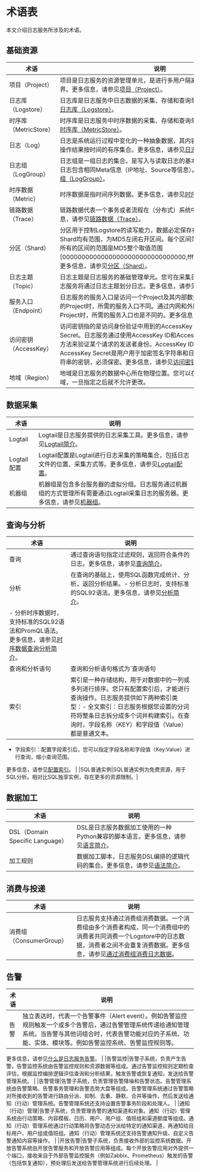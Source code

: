 # 术语表

本文介绍日志服务所涉及的术语。

## 基础资源

|术语|说明|
|--|--|
|项目（Project）|项目是日志服务的资源管理单元，是进行多用户隔离与访问控制的主要边界。更多信息，请参见[项目（Project）](/intl.zh-CN/产品简介/基本概念/项目（Project）.md)。|
|日志库（Logstore）|日志库是日志服务中日志数据的采集、存储和查询单元。更多信息，请参见[日志库（Logstore）](/intl.zh-CN/产品简介/基本概念/日志库（Logstore）.md)。|
|时序库（MetricStore）|时序库是日志服务中时序数据的采集、存储和查询单元。更多信息，请参见[时序库（MetricStore）](/intl.zh-CN/产品简介/基本概念/时序库（MetricStore）.md)。|
|日志（Log）|日志是系统运行过程中变化的一种抽象数据，其内容为指定对象的操作和其操作结果按时间的有序集合。更多信息，请参见[日志（Log）](/intl.zh-CN/产品简介/基本概念/日志（Log）.md)。|
|日志组（LogGroup）|日志组是一组日志的集合，是写入与读取日志的基本单位。一个日志组中的日志包含相同Meta信息（IP地址、Source等信息）。更多信息，请参见[日志组（LogGroup）](/intl.zh-CN/产品简介/基本概念/日志组（LogGroup）.md)。|
|时序数据（Metric）|时序数据是指时间序列数据。更多信息，请参见[时序数据](/intl.zh-CN/产品简介/基本概念/时序数据.md)。|
|链路数据（Trace）|链路数据代表一个事务或者流程在（分布式）系统中的执行过程。更多信息，请参见[链路数据（Trace）](/intl.zh-CN/产品简介/基本概念/链路数据（Trace）.md)。|
|分区（Shard）|分区用于控制Logstore的读写能力，数据必定保存在某一个Shard中。每个Shard均有范围，为MD5左闭右开区间。每个区间范围不会相互覆盖，并且所有的区间的范围是MD5整个取值范围\[00000000000000000000000000000000,ffffffffffffffffffffffffffffffff）。更多信息，请参见[分区（Shard）](/intl.zh-CN/产品简介/基本概念/分区（Shard）.md)。|
|日志主题（Topic）|日志主题是日志服务的基础管理单元。您可在采集日志时指定日志主题，日志服务将通过日志主题划分日志。更多信息，请参见[日志主题（Topic）](/intl.zh-CN/产品简介/基本概念/日志主题（Topic）.md)。|
|服务入口（Endpoint）|日志服务的服务入口是访问一个Project及其内部数据的URL。访问不同地域的Project时，所需的服务入口不同。通过内网和外网访问同一地域的Project时，所需的服务入口也是不同的。更多信息，请参见[服务入口](/intl.zh-CN/开发指南/API参考/服务入口.md)。|
|访问密钥（AccessKey）|访问密钥指的是访问身份验证中用到的AccessKey ID和AccessKey Secret。日志服务通过使用AccessKey ID和AccessKey Secret对称加密的方法来验证某个请求的发送者身份。AccessKey ID用于标识用户；AccessKey Secret是用户用于加密签名字符串和日志服务用来验证签名字符串的密钥，必须保密。更多信息，请参见[访问密钥](/intl.zh-CN/开发指南/API参考/访问密钥.md)。|
|地域（Region）|地域是日志服务的数据中心所在物理位置。您可以在创建Project时指定地域，一旦指定之后就不允许更改。|

## 数据采集

|术语|说明|
|--|--|
|Logtail|Logtail是日志服务提供的日志采集工具。更多信息，请参见[Logtail简介](/intl.zh-CN/数据采集/Logtail采集/简介/Logtail简介.md)。|
|Logtail配置|Logtail配置是Logtail进行日志采集的策略集合，包括日志文件的位置、采集方式等。更多信息，请参见[Logtail配置](/intl.zh-CN/开发指南/API参考/公共资源说明/Logtail配置.md)。|
|机器组|机器组是包含多台服务器的虚拟分组。日志服务通过机器组的方式管理所有需要通过Logtail采集日志的服务器。更多信息，请参见[机器组](/intl.zh-CN/数据采集/Logtail采集/机器组/简介.md)。|

## 查询与分析

|术语|说明|
|--|--|
|查询|通过查询语句指定过滤规则，返回符合条件的日志。更多信息，请参见[查询简介](/intl.zh-CN/查询与分析/查询简介.md)。|
|分析|在查询的基础上，使用SQL函数完成统计、分析，返回分析结果。-   分析日志时，支持标准的SQL92语法。更多信息，请参见[分析简介](/intl.zh-CN/查询与分析/分析简介.md)。
-   分析时序数据时，支持标准的SQL92语法和PromQL语法。更多信息，请参见[时序数据查询分析简介](/intl.zh-CN/时序存储/查询与分析/时序数据查询分析简介.md)。 |
|查询和分析语句|查询和分析语句格式为`查询语句|分析语句`。查询语句可单独使用，分析语句必须与查询语句一起使用。即分析功能是基于查询结果或全量数据进行的。更多信息，请参见[查询和分析](/intl.zh-CN/查询与分析/查询简介.md)。|
|索引|索引是一种存储结构，用于对数据中的一列或多列进行排序。您只有配置索引后，才能进行查询操作。日志服务提供如下两种索引类型：-   全文索引：日志服务根据您设置的分词符将整条日志拆分成多个词并构建索引。在查询时，字段名称（KEY）和字段值（Value）都是普通文本。
-   字段索引：配置字段索引后，您可以指定字段名称和字段值（Key:Value）进行查询，缩小查询范围。

更多信息，请参见[配置索引](/intl.zh-CN/查询与分析/配置索引.md)。 |
|SQL普通实例|SQL普通实例为免费资源，用于SQL分析。相对比SQL独享实例，存在更多的资源限制。|

## 数据加工

|术语|说明|
|--|--|
|DSL（Domain Specific Language）|DSL是日志服务数据加工使用的一种Python兼容的脚本语言。更多信息，请参见[语言简介](/intl.zh-CN/数据加工/数据加工语法/语言简介.md)。|
|加工规则|数据加工脚本，日志服务DSL编排的逻辑代码的集合。更多信息，请参见[语法简介](/intl.zh-CN/数据加工/数据加工语法/语法简介.md)。|

## 消费与投递

|术语|说明|
|--|--|
|消费组（ConsumerGroup）|日志服务支持通过消费组消费数据。一个消费组由多个消费者构成，同一个消费组中的消费者共同消费一个Logstore中的日志数据，消费者之间不会重复消费数据。更多信息，请参见[通过消费组消费日志数据](/intl.zh-CN/消费与投递/实时消费/消费组消费/通过消费组消费日志数据.md)。|

## 告警

|术语|说明|
|--|--|
|告警|独立表达时，代表一个告警事件（Alert event）。例如告警监控规则触发一个或多个告警后，通过告警管理系统传递给通知管理系统。当告警与其他词组合时，代表告警功能对应的子系统、功能、实体、模块等。例如告警监控系统、告警监控规则等。

更多信息，请参见[什么是日志服务告警](/intl.zh-CN/告警/告警（新版）/功能简介/什么是日志服务告警.md)。 |
|告警监控|告警子系统，负责产生告警。告警监控系统由告警监控规则和资源数据等组成。通过告警监控规则定期检查评估，根据监控编排逻辑评估查询和分析结果，触发告警或恢复通知，发送给告警管理系统。 |
|告警管理|告警子系统，负责管理告警降噪和告警状态。告警管理系统由告警策略、告警事务管理和告警态势大盘等组成。告警管理系统通过告警策略对所接收到的告警进行路由分派、抑制、去重、静默、合并等操作，然后发送给通知（行动）管理系统。告警管理系统还支持设置告警事务阶段和处理人。 |
|通知（行动）管理|告警子系统，负责管理告警的通知渠道和对象。通知（行动）管理系统由行动策略、内容模板、日历、用户、用户组、值班组和渠道额度等组成。通知（行动）管理系统通过行动策略将告警动态分派给特定的通知渠道，再通知给目标用户、用户组或值班组。通知（行动）管理系统还支持告警通知升级、自定义告警通知内容等操作。 |
|开放告警|告警子系统，负责接收外部的监控系统数据。开放告警系统由开放告警服务和开放告警应用等组成。每个开放告警应用对外提供一个端口，接收来自于外部告警监控服务（例如Zabbix、Prometheus）触发的告警（包括恢复通知），预处理后发送给告警管理系统进行后续处理。 |

